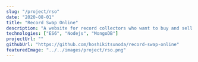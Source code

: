 ```yaml
---
slug: "/project/rso"
date: "2020-08-01"
title: "Record Swap Online"
description: "A website for record collectors who want to buy and sell records."
technologies: ["ES6", "Nodejs", "MongoDB"]
projectUrl: ""
githubUrl: "https://github.com/hoshikitsunoda/record-swap-online"
featuredImage: "../../images/project/rso.png"
---
```

